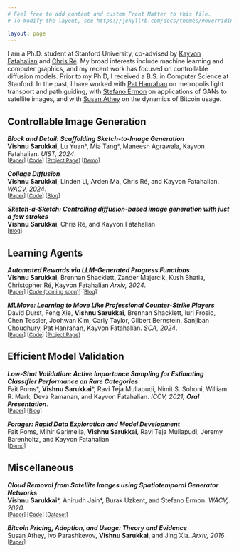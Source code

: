 ```yaml
---
# Feel free to add content and custom Front Matter to this file.
# To modify the layout, see https://jekyllrb.com/docs/themes/#overriding-theme-defaults

layout: page
---
```


I am a Ph.D. student at Stanford University, co-advised by [Kayvon Fatahalian](http://graphics.stanford.edu/~kayvonf/) and [Chris Ré](https://cs.stanford.edu/~chrismre/). My broad interests include machine learning and computer graphics, and my recent work has focused on controllable diffusion models. Prior to my Ph.D, I received a B.S. in Computer Science at Stanford. In the past, I have worked with [Pat Hanrahan](https://profiles.stanford.edu/patrick-hanrahan) on metropolis light transport and path guiding, with [Stefano Ermon](https://cs.stanford.edu/~ermon/) on applications of GANs to satellite images, and with [Susan Athey](https://www.gsb.stanford.edu/faculty-research/faculty/susan-athey) on the dynamics of Bitcoin usage.

## Controllable Image Generation

***Block and Detail: Scaffolding Sketch-to-Image Generation***
<br> **Vishnu Sarukkai**, Lu Yuan*, Mia Tang*, Maneesh Agrawala, Kayvon Fatahalian. *UIST, 2024*. 
<br> <sup> \[[Paper](https://arxiv.org/abs/2402.18116)\] \[[Code](https://github.com/BlockDetail/Block-and-Detail)\] \[[Project Page](https://miatang13.github.io/BlockAndDetail/)\] \[[Demo](http://34.82.197.67:5000/)\] <sup>

***Collage Diffusion***
<br> **Vishnu Sarukkai**, Linden Li, Arden Ma, Chris Ré, and Kayvon Fatahalian. *WACV, 2024*. 
<br> <sup> \[[Paper](https://arxiv.org/abs/2303.00262)\] \[[Code](https://github.com/VSAnimator/collage-diffusion)\] \[[Blog](https://vsanimator.github.io/collage_diffusion/)\]<sup>

***Sketch-a-Sketch: Controlling diffusion-based image generation with just a few strokes***
<br> **Vishnu Sarukkai**, Chris Ré, and Kayvon Fatahalian
<br> <sup>\[[Blog](https://vsanimator.github.io/sketchasketch/)\]<sup>

## Learning Agents

***Automated Rewards via LLM-Generated Progress Functions***
<br> **Vishnu Sarukkai**, Brennan Shacklett, Zander Majercik, Kush Bhatia, Christopher Ré, Kayvon Fatahalian *Arxiv, 2024*.
<br> <sup> \[[Paper](https://arxiv.org/abs/2410.09187)\] \[[Code (coming soon)]()\] \[[Blog](https://vsanimator.github.io/automated_rewards/)\]<sup>

***MLMove: Learning to Move Like Professional Counter-Strike Players***
<br> David Durst, Feng Xie, **Vishnu Sarukkai**, Brennan Shacklett, Iuri Frosio, Chen Tessler, Joohwan Kim, Carly Taylor, Gilbert Bernstein, Sanjiban Choudhury, Pat Hanrahan, Kayvon Fatahalian. *SCA, 2024*.
<br> <sup> \[[Paper](https://davidbdurst.com/mlmove/Learning%20to%20Move%20Like%20Professional%20Counter-Strike%20Players.pdf)\] \[[Code](https://github.com/David-Durst/csknow)\] \[[Project Page](https://davidbdurst.com/mlmove/)\]<sup>

## Efficient Model Validation

***Low-Shot Validation: Active Importance Sampling for Estimating Classifier Performance on Rare Categories***
<br> Fait Poms\*, **Vishnu Sarukkai**\*, Ravi Teja Mullapudi, Nimit S. Sohoni, William R. Mark, Deva Ramanan, and Kayvon Fatahalian. *ICCV, 2021,* ***Oral Presentation***.
<br> <sup>\[[Paper](https://arxiv.org/abs/2109.05720)\] \[[Blog](https://vsanimator.github.io/acis/)\]<sup>

***Forager: Rapid Data Exploration and Model Development***
<br> Fait Poms, Mihir Garimella, **Vishnu Sarukkai**, Ravi Teja Mullapudi, Jeremy Barenholtz, and Kayvon Fatahalian
<br> <sup>\[[Demo](https://www.youtube.com/watch?v=qFzIgc5tc9s)\]<sup>

## Miscellaneous

***Cloud Removal from Satellite Images using Spatiotemporal Generator Networks***
<br> **Vishnu Sarukkai**\*, Anirudh Jain\*, Burak Uzkent, and Stefano Ermon. *WACV, 2020*.
<br> <sup> \[[Paper](https://openaccess.thecvf.com/content_WACV_2020/html/Sarukkai_Cloud_Removal_from_Satellite_Images_using_Spatiotemporal_Generator_Networks_WACV_2020_paper.html)\] \[[Code](https://github.com/VSAnimator/stgan)\] \[[Dataset](https://dataverse.harvard.edu/dataset.xhtml?persistentId=doi:10.7910/DVN/BSETKZ)\] <sup>

***Bitcoin Pricing, Adoption, and Usage: Theory and Evidence***
<br> Susan Athey, Ivo Parashkevov, **Vishnu Sarukkai**, and Jing Xia. *Arxiv, 2016*.
<br> <sup>\[[Paper](https://papers.ssrn.com/sol3/papers.cfm?abstract_id=2826674)\]<sup>